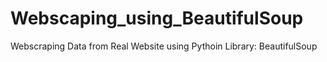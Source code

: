 # Webscaping_using_BeautifulSoup
Webscraping Data from Real Website using Pythoin Library: BeautifulSoup
